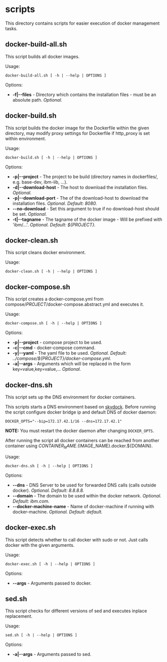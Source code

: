 # scripts

This directory contains scripts for easier execution of docker management tasks.

## docker-build-all.sh

This script builds all docker images.

Usage:

```
docker-build-all.sh [ -h | --help | OPTIONS ]
```

Options:
  * **-f|--files** - Directory which contains the installation files - must be an absolute path. *Optional.*

## docker-build.sh

This script builds the docker image for the Dockerfile within the given directory, may modify proxy settings for Dockerfile if http_proxy is set within environment.

Usage:

```
docker-build.sh [ -h | --help | OPTIONS ]
```

Options:
  * **-p|--project** - The project to be build (directory names in dockerfiles/, e.g. base-dev, ibm-iib, ...). 
  * **-d|--download-host** - The host to download the installation files. *Optional.*
  * **-p|--download-port** - The of the download-host to download the installation files. *Optional. Default: 8080.*
  * **--no-download** - Set this argument to true if no download-host should be set. *Optional.*
  * **-t|--tagname** - The tagname of the docker image - Will be prefixed with 'ibm/...'. *Optional. Default: ${PROJECT}.*

## docker-clean.sh

This script cleans docker environment.

Usage:

```
docker-clean.sh [ -h | --help | OPTIONS ]
```


## docker-compose.sh

This script creates a docker-compose.yml from compose/_PROJECT_/docker-compose.abstract.yml and executes it.

Usage:

```
docker-compose.sh [ -h | --help | OPTIONS ]
```

Options:
  * **-p|--project** - compose project to be used. 
  * **-c|--cmd** - docker-compose command. 
  * **-y|--yaml** - The yaml file to be used. *Optional. Default: ../compose/${PROJECT}/docker-compose.yml.*
  * **-a|--args** - Arguments which will be replaced in the form key=value,key=value,... *Optional.*

## docker-dns.sh

This script sets up the DNS environment for docker containers.

This scripts starts a DNS environment based on [skydock](https://github.com/crosbymichael/skydock). Before running the script configure docker bridge ip and default DNS of docker daemon:

```
DOCKER_OPTS="--bip=172.17.42.1/16 --dns=172.17.42.1"
```

**NOTE:** You must restart the docker daemon after changing `DOCKER_OPTS`.

After running the script all docker containers can be reached from another container using ${CONTAINER_NAME}.${IMAGE_NAME}.docker.${DOMAIN}.

Usage:

```
docker-dns.sh [ -h | --help | OPTIONS ]
```

Options:
  * **--dns** - DNS Server to be used for forwarded DNS calls (calls outside docker). *Optional. Default: 8.8.8.8.*
  * **--domain** - The domain to be used within the docker network. *Optional. Default: ibm.com.*
  * **--docker-machine-name** - Name of docker-machine if running with docker-machine. *Optional. Default: default.*

## docker-exec.sh

This script detects whether to call docker with sudo or not. Just calls docker with the given arguments.

Usage:

```
docker-exec.sh [ -h | --help | OPTIONS ]
```

Options:
  * **--args** - Arguments passed to docker. 

## sed.sh

This script checks for different versions of sed and executes inplace replacement.

Usage:

```
sed.sh [ -h | --help | OPTIONS ]
```

Options:
  * **-a|--args** - Arguments passed to sed. 

